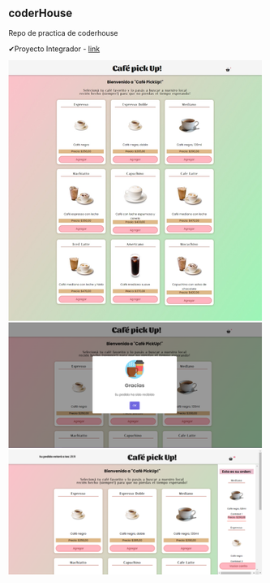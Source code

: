 ## coderHouse
Repo de practica de coderhouse

✔Proyecto Integrador - [link](https://github.com/NataNoEsta/coderHouse/Integrador/pre-entrega-3)

<img src="/Integrador/pre-entrega-3/demo/screenshot-1.jpeg" style="width:500px;" alt="home view" />
<img src="/Integrador/pre-entrega-3/demo/screenshot-2.png" style="width:500px;" alt="mensaje toast/alert" />
<img src="/Integrador/pre-entrega-3/demo/screenshot-3.png" style="width:500px;"alt="carrito" />
